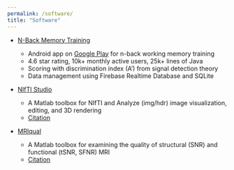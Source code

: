 ```yaml
---
permalink: /software/
title: "Software"
---
```


* [N-Back Memory Training](https://nbackmemorytraining.com/)			 	         	       	 	
    * Android app on [Google Play](https://play.google.com/store/apps/details?id=science.eal.n_backmemorytraining) for n-back working memory training
	* 4.6 star rating, 10k+ monthly active users, 25k+ lines of Java
	* Scoring with discrimination index (A’) from signal detection theory
    * Data management using Firebase Realtime Database and SQLite
	
* [NIfTI Studio](https://github.com/elayden/NIfTI-Studio)
	* A Matlab toolbox for NIfTI and Analyze (img/hdr) image visualization, editing, and 3D rendering
	* [Citation](http://doi.org/10.5281/zenodo.3725006)
	
* [MRIqual](https://github.com/elayden/MRIqual)
	* A Matlab toolbox for examining the quality of structural (SNR) and functional (tSNR, SFNR) MRI
	* [Citation](http://doi.org/10.5281/zenodo.3735471)
	

